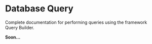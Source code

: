 # Database Query

Complete documentation for performing queries using the framework Query Builder.

**Soon...**
